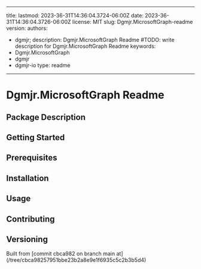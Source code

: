 ---

title:
lastmod: 2023-36-31T14:36:04.3724-06:00Z
date: 2023-36-31T14:36:04.3726-06:00Z
license: MIT
slug: Dgmjr.MicrosoftGraph-readme
version:
authors:
- dgmjr;
description: Dgmjr.MicrosoftGraph Readme #TODO: write description for Dgmjr.MicrosoftGraph Readme
keywords:
- Dgmjr.MicrosoftGraph
- dgmjr
- dgmjr-io
type: readme
------------

# Dgmjr.MicrosoftGraph Readme

<!-- TODO: Write the contents of the Dgmjr.MicrosoftGraph Readme file -->

## Package Description

## Getting Started

## Prerequisites

## Installation

## Usage

## Contributing

## Versioning

Built from [commit cbca982 on branch main at]
(/tree/cbca98257951bbe23b2a8e9e1f6935c5c2b3b5d4)
